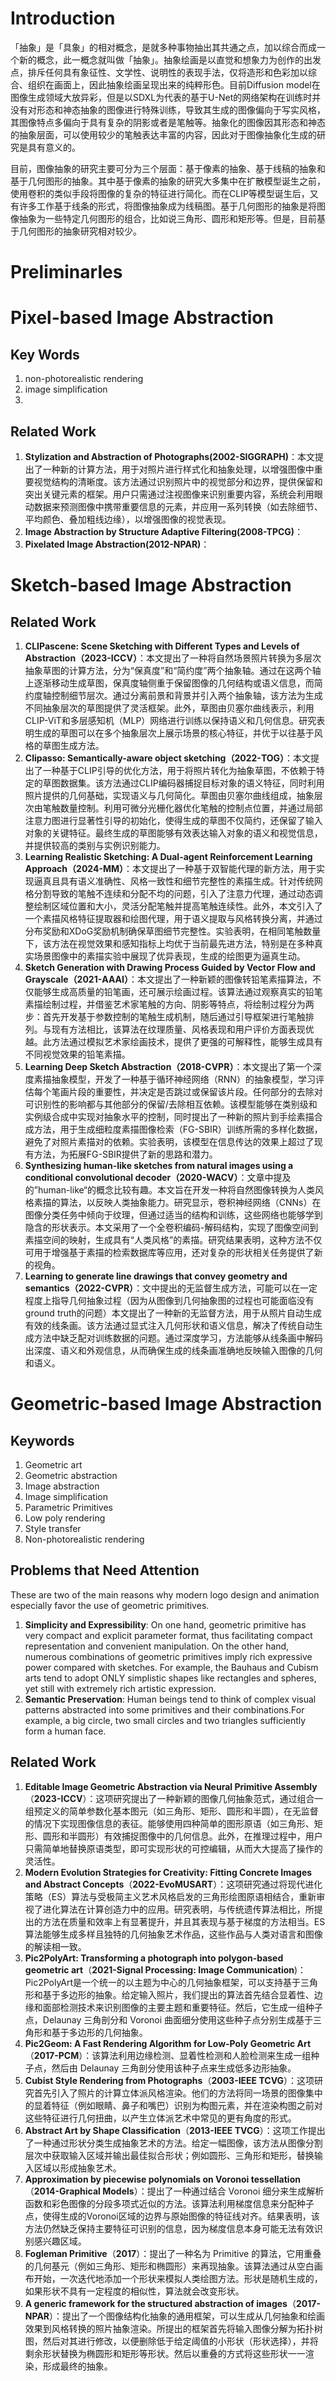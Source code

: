 # Introduction
「抽象」是「具象」的相对概念，是就多种事物抽出其共通之点，加以综合而成一个新的概念，此一概念就叫做「抽象」。抽象绘画是以直觉和想象力为创作的出发点，排斥任何具有象征性、文学性、说明性的表现手法，仅将造形和色彩加以综合、组织在画面上，因此抽象绘画呈现出来的纯粹形色。目前Diffusion model在图像生成领域大放异彩，但是以SDXL为代表的基于U-Net的网络架构在训练时并没有对形态和神态抽象的图像进行特殊训练，导致其生成的图像偏向于写实风格，其图像特点多偏向于具有复杂的阴影或者是笔触等。抽象化的图像因其形态和神态的抽象层面，可以使用较少的笔触表达丰富的内容，因此对于图像抽象化生成的研究是具有意义的。

目前，图像抽象的研究主要可分为三个层面：基于像素的抽象、基于线稿的抽象和基于几何图形的抽象。其中基于像素的抽象的研究大多集中在扩散模型诞生之前，使用卷积的类似手段将图像的复杂的特征进行简化。而在CLIP等模型诞生后，又有许多工作基于线条的形式，将图像抽象成为线稿图。基于几何图形的抽象是将图像抽象为一些特定几何图形的组合，比如说三角形、圆形和矩形等。但是，目前基于几何图形的抽象研究相对较少。

# Preliminarles

# Pixel-based Image Abstraction
## Key Words
1. non-photorealistic rendering
2. image simplification
3. 
## Related Work
1. **Stylization and Abstraction of Photographs(2002-SIGGRAPH)**：本文提出了一种新的计算方法，用于对照片进行样式化和抽象处理，以增强图像中重要视觉结构的清晰度。该方法通过识别照片中的视觉部分和边界，提供保留和突出关键元素的框架。用户只需通过注视图像来识别重要内容，系统会利用眼动数据来预测图像中携带重要信息的元素，并应用一系列转换（如去除细节、平均颜色、叠加粗线边缘），以增强图像的视觉表现。
2. **Image Abstraction by Structure Adaptive Filtering(2008-TPCG)**：
3. **Pixelated Image Abstraction(2012-NPAR)**：
# Sketch-based Image Abstraction
## Related Work
1. **CLIPascene: Scene Sketching with Different Types and Levels of Abstraction（2023-ICCV）**：本文提出了一种将自然场景照片转换为多层次抽象草图的计算方法，分为“保真度”和“简约度”两个抽象轴。通过在这两个轴上逐渐移动生成草图，保真度轴侧重于保留图像的几何结构或语义信息，而简约度轴控制细节层次。通过分离前景和背景并引入两个抽象轴，该方法为生成不同抽象层次的草图提供了灵活框架。此外，草图由贝塞尔曲线表示，利用CLIP-ViT和多层感知机（MLP）网络进行训练以保持语义和几何信息。研究表明生成的草图可以在多个抽象层次上展示场景的核心特征，并优于以往基于风格的草图生成方法。
2. **Clipasso: Semantically-aware object sketching（2022-TOG）**：本文提出了一种基于CLIP引导的优化方法，用于将照片转化为抽象草图，不依赖于特定的草图数据集。该方法通过CLIP编码器捕捉目标对象的语义特征，同时利用照片提供的几何基础，实现语义与几何简化。草图由贝塞尔曲线组成，抽象层次由笔触数量控制。利用可微分光栅化器优化笔触的控制点位置，并通过局部注意力图进行显著性引导的初始化，使得生成的草图不仅简约，还保留了输入对象的关键特征。最终生成的草图能够有效表达输入对象的语义和视觉信息，并提供较高的类别与实例识别能力。
3. **Learning Realistic Sketching: A Dual-agent Reinforcement Learning Approach（2024-MM）**：本文提出了一种基于双智能代理的新方法，用于实现逼真且具有语义准确性、风格一致性和细节完整性的素描生成。针对传统网格分割导致的笔触不连续和分配不均的问题，引入了注意力代理，通过动态调整绘制区域位置和大小，灵活分配笔触并提高笔触连续性。此外，本文引入了一个素描风格特征提取器和绘图代理，用于语义提取与风格转换分离，并通过分布奖励和XDoG奖励机制确保草图细节完整性。实验表明，在相同笔触数量下，该方法在视觉效果和感知指标上均优于当前最先进方法，特别是在多种真实场景图像中的素描实验中展现了优异表现，生成的绘图更为逼真生动。
4. **Sketch Generation with Drawing Process Guided by Vector Flow and Grayscale（2021-AAAI）**：本文提出了一种新颖的图像转铅笔素描算法，不仅能够生成高质量的铅笔画，还可展示绘画过程。该算法通过观察真实的铅笔素描绘制过程，并借鉴艺术家笔触的方向、阴影等特点，将绘制过程分为两步：首先开发基于参数控制的笔触生成机制，随后通过引导框架进行笔触排列。与现有方法相比，该算法在纹理质量、风格表现和用户评价方面表现优越。此方法通过模拟艺术家绘画技术，提供了更强的可解释性，能够生成具有不同视觉效果的铅笔素描。
5. **Learning Deep Sketch Abstraction（2018-CVPR）**：本文提出了第一个深度素描抽象模型，开发了一种基于循环神经网络（RNN）的抽象模型，学习评估每个笔画片段的重要性，并决定是否跳过或保留该片段。任何部分的去除对可识别性的影响都与其他部分的保留/去除相互依赖。该模型能够在类别级和实例级合成中实现对抽象水平的控制，同时提出了一种新的照片到手绘素描合成方法，用于生成细粒度素描图像检索（FG-SBIR）训练所需的多样化数据，避免了对照片素描对的依赖。实验表明，该模型在信息传达的效果上超过了现有方法，为拓展FG-SBIR提供了新的思路和潜力。
6. **Synthesizing human-like sketches from natural images  using a conditional convolutional decoder（2020-WACV）**：文章中提及的”human-like“的概念比较有趣。本文旨在开发一种将自然图像转换为人类风格素描的算法，以反映人类抽象能力。研究显示，卷积神经网络（CNNs）在图像分类任务中倾向于纹理，但通过适当的结构和训练，这些网络也能够学到隐含的形状表示。本文采用了一个全卷积编码-解码结构，实现了图像空间到素描空间的映射，生成具有“人类风格”的素描。研究结果表明，这种方法不仅可用于增强基于素描的检索数据库等应用，还对复杂的形状相关任务提供了新的视角。
7. **Learning to generate line drawings that convey geometry and semantics（2022-CVPR）**：文中提出的无监督生成方法，可能可以在一定程度上指导几何抽象过程（因为从图像到几何抽象图的过程也可能面临没有ground truth的问题）本文提出了一种新的无监督方法，用于从照片自动生成有效的线条画。该方法通过显式注入几何形状和语义信息，解决了传统自动生成方法中缺乏配对训练数据的问题。通过深度学习，方法能够从线条画中解码出深度、语义和外观信息，从而确保生成的线条画准确地反映输入图像的几何和语义。


# Geometric-based Image Abstraction

## Keywords
1. Geometric art 
2. Geometric abstraction
3. Image abstraction
4. Image simplification
5. Parametric Primitives
6. Low poly rendering
7. Style transfer 
8. Non-photorealistic rendering


## Problems that Need Attention
These are two of the main reasons why modern logo design and animation especially favor the use of geometric primitives.

1. **Simplicity and Expressibility**: On one hand, geometric primitive has very compact and explicit parameter format, thus facilitating compact representation and convenient manipulation. On the other hand, numerous combinations of geometric primitives imply rich expressive power compared with sketches. For example, the Bauhaus and Cubism arts tend to adopt ONLY simplistic shapes like rectangles and spheres, yet still with extremely rich artistic expression.
2. **Semantic Preservation**: Human beings tend to think of complex visual patterns abstracted into some primitives and their combinations.For example, a big circle, two small circles and two triangles sufficiently form a human face. 


## Related Work
1. **Editable Image Geometric Abstraction via Neural Primitive Assembly**（**2023-ICCV**）：这项研究提出了一种新颖的图像几何抽象范式，通过组合一组预定义的简单参数化基本图元（如三角形、矩形、圆形和半圆），在无监督的情况下实现图像信息的表征。能够使用四种简单的图形原语（如三角形、矩形、圆形和半圆形）有效捕捉图像中的几何信息。此外，在推理过程中，用户只需简单地替换原语类型，即可实现形状的可控编辑，从而大大提高了操作的灵活性。
2. **Modern Evolution Strategies for Creativity: Fitting Concrete Images and Abstract Concepts**（**2022-EvoMUSART**）：这项研究通过将现代进化策略（ES）算法与受极简主义艺术风格启发的三角形绘图原语相结合，重新审视了进化算法在计算创造力中的应用。研究表明，与传统遗传算法相比，所提出的方法在质量和效率上有显著提升，并且其表现与基于梯度的方法相当。ES算法能够生成多样且独特的几何抽象艺术作品，这些作品与人类对语言和图像的解读相一致。
3. **Pic2PolyArt: Transforming a photograph into polygon-based geometric art**（**2021-Signal Processing: Image Communication**)：Pic2PolyArt是一个统一的以主题为中心的几何抽象框架，可以支持基于三角形和基于多边形的抽象。给定输入照片，我们提出的算法首先结合显着性、边缘和面部检测技术来识别图像的主要主题和重要特征。然后，它生成一组种子点，Delaunay 三角剖分和 Voronoi 曲面细分使用这些种子点分别生成基于三角形和基于多边形的几何抽象。
4. **Pic2Geom: A Fast Rendering Algorithm for Low-Poly Geometric Art**（**2017-PCM**）：该算法利用边缘检测、显着性检测和人脸检测来生成一组种子点，然后由 Delaunay 三角剖分使用该种子点来生成低多边形抽象。
5. **Cubist Style Rendering from Photographs**（**2003-IEEE TCVG**）：这项研究首先引入了照片的计算立体派风格渲染。他们的方法将同一场景的图像集中的显着特征（例如眼睛、鼻子和嘴巴）识别为构图元素，并在渲染构图之前对这些特征进行几何扭曲，以产生立体派艺术中常见的更有角度的形式。
5. **Abstract Art by Shape Classification**（**2013-IEEE TVCG**）：这项工作提出了一种通过形状分类生成抽象艺术的方法。给定一幅图像，该方法从图像分割层次中获取输入区域并输出最佳拟合形状；例如圆形、三角形和矩形，替换输入区域以形成抽象艺术。
6. **Approximation by piecewise polynomials on Voronoi tessellation**（**2014-Graphical Models**）：提出了一种通过结合 Voronoi 细分来生成解析函数和彩色图像的分段多项式近似的方法。该算法利用梯度信息来分配种子点，使得生成的Voronoi区域的边界与原始图像的特征线对齐。结果表明，该方法仍然缺乏保持主要特征可识别的信息，因为梯度信息本身可能无法有效识别感兴趣区域。
7. **Fogleman Primitive**（**2017**）：提出了一种名为 Primitive 的算法，它用重叠的几何基元（例如三角形、矩形和椭圆形）来再现抽象。该算法通过从空白画布开始，一次迭代地添加一个形状来模拟人类绘图方法。形状是随机生成的，如果形状不具有一定程度的相似性，算法就会改变形状。
8. **A generic framework for the structured abstraction of images**（**2017-NPAR**）：提出了一个图像结构化抽象的通用框架，可以生成从几何抽象和绘画效果到风格转换的照片抽象渲染。所提出的框架首先将输入图像分解为拓扑树图，然后对其进行修改，以便删除低于给定阈值的小形状（形状选择），并将剩余形状替换为椭圆形和矩形等形状。然后以重叠的方式将这些形状一一渲染，形成最终的抽象。